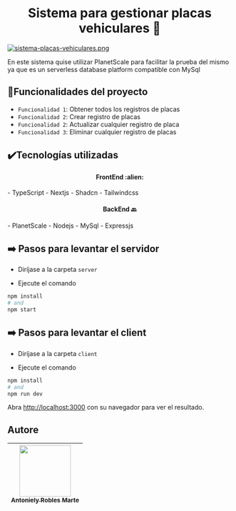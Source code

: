 <h1 align="center"> Sistema para gestionar placas vehiculares 🚗</h1>

[![sistema-placas-vehiculares.png](https://i.postimg.cc/0QgXcZ5N/sistema-placas-vehiculares.png)](https://postimg.cc/p9ZBdfFN)

<p align="left">
En este sistema quise utilizar PlanetScale para facilitar la prueba del mismo ya que es un serverless database platform compatible con MySql
</p>

## :hammer:Funcionalidades del proyecto

- `Funcionalidad 1`: Obtener todos los registros de placas
- `Funcionalidad 2`: Crear registro de placas
- `Funcionalidad 2`: Actualizar cualquier registro de placa
- `Funcionalidad 3`: Eliminar cualquier registro de placas

## :heavy_check_mark:Tecnologías utilizadas

<h4 align="center"> FrontEnd :alien:</h4>
- TypeScript
- Nextjs
- Shadcn
- Tailwindcss

<h4 align="center"> BackEnd 🔙</h4>
- PlanetScale
- Nodejs
- MySql
- Expressjs

## :arrow_right: Pasos para levantar el servidor

- Diríjase a la carpeta `server`

- Ejecute el comando

```bash
npm install
# and
npm start
```

## :arrow_right: Pasos para levantar el client

- Diríjase a la carpeta `client`

- Ejecute el comando

```bash
npm install
# and
npm run dev
```

Abra [http://localhost:3000](http://localhost:3000) con su navegador para ver el resultado.

## Autore

| [<img src="https://postimg.cc/WFkxKYym" width=115><br><sub>Antoniely Robles Marte</sub>](https://github.com/antoniely)
| :---: |
